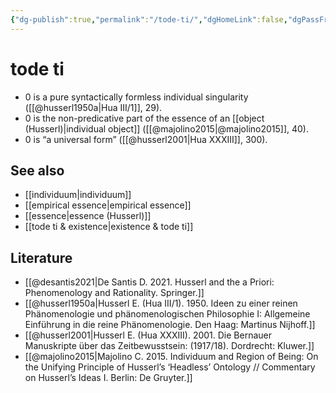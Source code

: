 ```yaml
---
{"dg-publish":true,"permalink":"/tode-ti/","dgHomeLink":false,"dgPassFrontmatter":false}
---
```


# tode ti
- 0 is a pure syntactically formless individual singularity ([[@husserl1950a|Hua III/1]], 29).
- 0 is the non-predicative part of the essence of an [[object (Husserl)|individual object]] ([[@majolino2015|@majolino2015]], 40).
- 0 is “a universal form” ([[@husserl2001|Hua XXXIII]], 300).


## See also
- [[individuum|individuum]]
- [[empirical essence|empirical essence]]
- [[essence|essence (Husserl)]]
- [[tode ti & existence|existence & tode ti]]


## Literature
- [[@desantis2021|De Santis D. 2021. Husserl and the a Priori: Phenomenology and Rationality. Springer.]]
- [[@husserl1950a|Husserl E. (Hua III/1). 1950. Ideen zu einer reinen Phänomenologie und phänomenologischen Philosophie I: Allgemeine Einführung in die reine Phänomenologie. Den Haag: Martinus Nijhoff.]]
- [[@husserl2001|Husserl E. (Hua XXXIII). 2001. Die Bernauer Manuskripte über das Zeitbewusstsein: (1917/18). Dordrecht: Kluwer.]]
- [[@majolino2015|Majolino C. 2015. Individuum and Region of Being: On the Unifying Principle of Husserl’s ‘Headless’ Ontology // Commentary on Husserl’s Ideas I. Berlin: De Gruyter.]]
